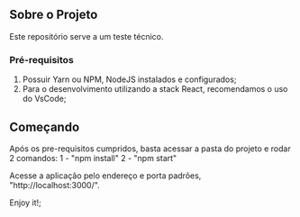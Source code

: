 <!-- ABOUT THE PROJECT -->

## Sobre o Projeto

Este repositório serve a um teste técnico.

<!-- GETTING STARTED -->

### Pré-requisitos

1. Possuir Yarn ou NPM, NodeJS instalados e configurados;
2. Para o desenvolvimento utilizando a stack React, recomendamos o uso do VsCode;

## Começando

Após os pre-requisitos cumpridos, basta acessar a pasta do projeto e rodar 2 comandos:
1 - "npm install"
2 - "npm start"

Acesse a aplicação pelo endereço e porta padrões, "http://localhost:3000/".

Enjoy it!;
